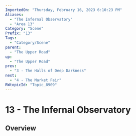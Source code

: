 ```yaml
---
ImportedOn: "Thursday, February 16, 2023 6:10:23 PM"
Aliases:
  - "The Infernal Observatory"
  - "Area 13"
Category: "Scene"
Prefix: "13"
Tags:
  - "Category/Scene"
parent:
  - "The Upper Road"
up:
  - "The Upper Road"
prev:
  - "3 - The Halls of Deep Darkness"
next:
  - "4 - The Market Fair"
RWtopicId: "Topic_8909"
---
```

# 13 - The Infernal Observatory
## Overview
